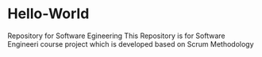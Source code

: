 # Hello-World
Repository for Software Egineering
This Repository is for Software Engineeri course project which is developed based on Scrum Methodology 
